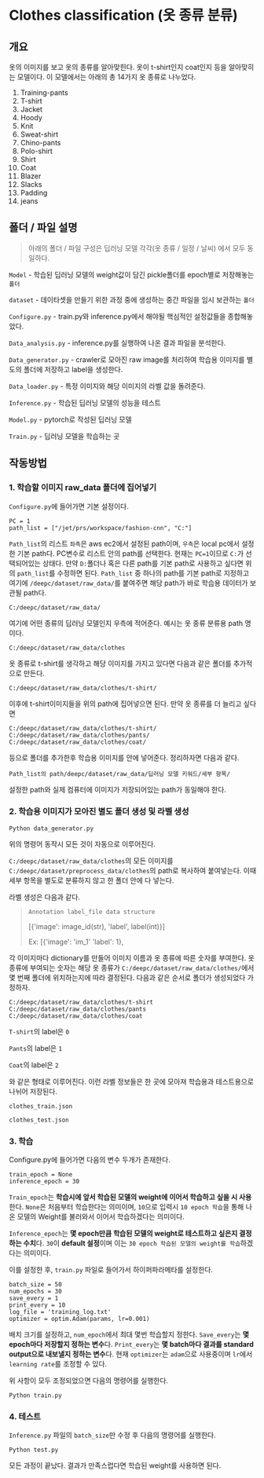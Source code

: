 # Clothes classification (옷 종류 분류)

## 개요

옷의 이미지를 보고 옷의 종류를 알아맞힌다. 옷이 t-shirt인지 coat인지 등을 알아맞히는 모델이다.
이 모델에서는 아래의 총 14가지 옷 종류로 나누었다.

1. Training-pants
2. T-shirt
3. Jacket
4. Hoody
5. Knit
6. Sweat-shirt
7. Chino-pants
8. Polo-shirt
9. Shirt
10. Coat
11. Blazer
12. Slacks
13. Padding
14. jeans

## 폴더 / 파일 설명

>아래의 폴더 / 파일 구성은 딥러닝 모델 각각(옷 종류 / 일정 / 날씨) 에서 모두 동일하다.

`Model` - 학습된 딥러닝 모델의 weight값이 담긴 pickle폴더를 epoch별로 저장해놓는 `폴더`

`dataset` - 데이타셋을 만들기 위한 과정 중에 생성하는 중간 파일을 임시 보관하는 `폴더`

`Configure.py` - train.py와 inference.py에서 해야될 핵심적인 설정값들을 종합해놓았다.

`Data_analysis.py` - inference.py를 실행하여 나온 결과 파일을 분석한다.

`Data_generator.py` - crawler로 모아진 raw image를 처리하여 학습용 이미지를 별도의 폴더에 저장하고 label을 생성한다. 

`Data_loader.py` - 특정 이미지와 해당 이미지의 라벨 값을 돌려준다.

`Inference.py` - 학습된 딥러닝 모델의 성능을 테스트

`Model.py` - pytorch로 작성된 딥러닝 모델

`Train.py` - 딥러닝 모델을 학습하는 곳

## 작동방법 

### 1. 학습할 이미지 raw_data 폴더에 집어넣기
	
`Configure.py`에 들어가면 기본 설정이다.

```
PC = 1
path_list = ["/jet/prs/workspace/fashion-cnn", "C:"]
```

`Path_list`의 리스트 `좌측`은 aws ec2에서 설정된 path이며, `우측`은 local pc에서 설정한 기본 path다.
PC변수로 리스트 안의 path를 선택한다. 현재는 `PC=1`이므로 `C:`가 선택되어있는 상태다.
만약 `D:`폴더나 혹은 다른 path를 기본 path로 사용하고 싶다면 위의 `path_list`를 수정하면 된다.
`Path_list` 중 하나의 path를 기본 path로 지정하고 여기에 `/deepc/dataset/raw_data/`를 붙여주면
해당 path가 바로 학습용 데이터가 보관될 path다.

`C:/deepc/dataset/raw_data/`

여기에 어떤 종류의 딥러닝 모델인지 우측에 적어준다. 예시는 옷 종류 분류용 path 명이다.

`C:/deepc/dataset/raw_data/clothes`

옷 종류로 t-shirt를 생각하고 해당 이미지를 가지고 있다면 다음과 같은 폴더를 추가적으로 만든다.

`C:/deepc/dataset/raw_data/clothes/t-shirt/`

이후에 t-shirt이미지들을 위의 path에 집어넣으면 된다. 만약 옷 종류를 더 늘리고 싶다면
```
C:/deepc/dataset/raw_data/clothes/t-shirt/
C:/deepc/dataset/raw_data/clothes/pants/
C:/deepc/dataset/raw_data/clothes/coat/
```
등으로 폴더를 추가한후 학습용 이미지를 안에 넣어준다.
정리하자면 다음과 같다.

```
Path_list의 path/deepc/dataset/raw_data/딥러닝 모델 키워드/세부 항목/
```

설정한 path와 실제 컴퓨터에 이미지가 저장되어있는 path가 동일해야 한다.

### 2. 학습용 이미지가 모아진 별도 폴더 생성 및 라벨 생성
```
Python data_generator.py
```
위의 명령어 동작시 모든 것이 자동으로 이루어진다.

`C:/deepc/dataset/raw_data/clothes`의 모든 이미지를
`C:/deepc/dataset/preprocess_data/clothes`의 path로 복사하여 붙여넣는다.
이때 세부 항목을 별도로 분류하지 않고 한 폴더 안에 다 넣는다.

라벨 생성은 다음과 같다.

> `Annotation label_file data structure`
>
> [{'image': image_id(str), 'label', label(int)}]
>
> Ex: [{'image': 'im_1' 'label': 1},

각 이미지마다 dictionary를 만들어 이미지 이름과 옷 종류에 따른 숫자를 부여한다.
옷 종류에 부여되는 숫자는 해당 옷 종류가 `C:/deepc/dataset/raw_data/clothes/`에서
몇 번째 폴더에 위치하는지에 따라 결정된다. 다음과 같은 순서로 폴더가 생성되었다 가정하자.
```
C:/deepc/dataset/raw_data/clothes/t-shirt
C:/deepc/dataset/raw_data/clothes/pants
C:/deepc/dataset/raw_data/clothes/coat
```

`T-shirt`의 label은 `0`

`Pants`의 label은 `1`

`Coat`의 label은 `2` 

와 같은 형태로 이루어진다. 이런 라벨 정보들은 한 곳에 모아져 학습용과 테스트용으로 나뉘어 저장된다.

`clothes_train.json`

`clothes_test.json`

### 3. 학습

Configure.py에 들어가면 다음의 변수 두개가 존재한다.
```
train_epoch = None
inference_epoch = 30
```
`Train_epoch`는 **학습시에 앞서 학습된 모델의 weight에 이어서 학습하고 싶을 시 사용**한다.
`None`은 처음부터 학습한다는 의미이며, `10`으로 입력시 `10 epoch 학습`을 통해 나온 모델의
Weight를 불러와서 이어서 학습하겠다는 의미이다.

`Inference_epoch`는 **몇 epoch만큼 학습된 모델의 weight로 테스트하고 싶은지 결정하는 수치**다.
`30`이 **default 설정**이며 이는 `30 epoch 학습된 모델의 weight를 학습`하겠다는 의미이다. 

이를 설정한 후, `train.py` 파일로 들어가서 하이퍼파라메타를 설정한다.
```
batch_size = 50
num_epochs = 30
save_every = 1
print_every = 10
log_file = 'training_log.txt'
optimizer = optim.Adam(params, lr=0.001)
```
배치 크기를 설정하고, `num_epoch`에서 최대 몇번 학습할지 정한다.
`Save_every`는 **몇 epoch마다 저장할지 정하는 변수**다.
`Print_every`는 **몇 batch마다 결과를 standard output으로 내보낼지 정하는 변수**다.
현재 `optimizer`는 `adam`으로 사용중이며 `lr`에서 `learning rate`를 조정할 수 있다.

위 사항이 모두 조정되었으면 다음의 명령어를 실행한다.
```
Python train.py
```
### 4. 테스트

`Inference.py` 파일의 `batch_size`만 수정 후 다음의 명령어를 실행한다.
```
Python test.py
```
모든 과정이 끝났다. 결과가 만족스럽다면 학습된 weight를 사용하면 된다.
